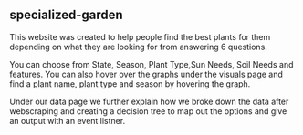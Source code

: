 ## specialized-garden
This website was created to help people find the best plants for them depending on what they are looking for from answering 6 questions. 


You can choose from State, Season, Plant Type,Sun Needs, Soil Needs and features. 
You can also hover over the graphs under the visuals page and find a plant name, plant type and season by hovering the graph. 

Under our data page we further explain how we broke down the data after webscraping and creating a decision tree to map out the options and give an output with an event listner. 
